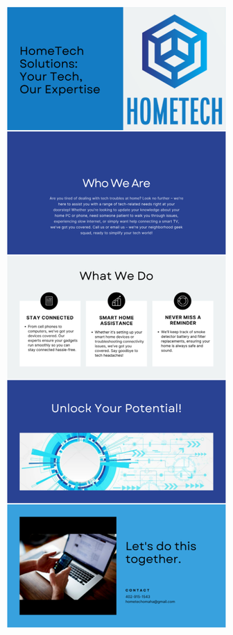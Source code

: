 <html>
<body>

<img src="https://github.com/baldalbino/hometechomaha/blob/1e335552293d76baae382e61271810cc323aa09d/1.svg">
<img src="https://github.com/baldalbino/hometechomaha/blob/1e335552293d76baae382e61271810cc323aa09d/2.svg">
<img src="https://github.com/baldalbino/hometechomaha/blob/1e335552293d76baae382e61271810cc323aa09d/3.svg">
<img src="https://github.com/baldalbino/hometechomaha/blob/1e335552293d76baae382e61271810cc323aa09d/4.svg">
<img src="https://github.com/baldalbino/hometechomaha/blob/1e335552293d76baae382e61271810cc323aa09d/5.svg">
 
</body>
</html>
